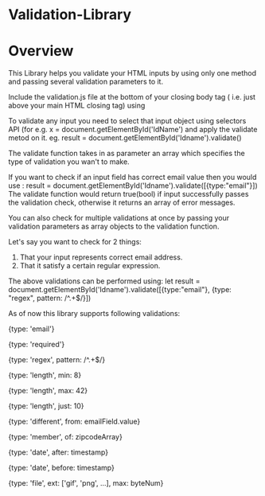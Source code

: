 # Validation-Library

# Overview
This Library helps you validate your HTML inputs by using only one method and passing several validation parameters to it.

Include the validation.js file at the bottom of your closing body tag ( i.e. just above your main HTML closing tag) using <script src="validation.js"></script>

To validate any input you need to select that input object using selectors API (for e.g. x = document.getElementById('IdName') and apply the validate metod on it.
eg. result = document.getElementById('Idname').validate()

The validate function takes in as parameter an array which specifies the type of validation you wan't to make.
 
If you want to check if an input field has correct email value then you would use :  result = document.getElementById('Idname').validate([{type:"email"}])
The validate function would return true(bool) if input successfully passes the validation check, otherwise it returns an array of error messages.

You can also check for multiple validations at once by passing your validation parameters as array objects to the validation function.

Let's say you want to check for 2 things:
1. That your input represents correct email address.
2. That it satisfy a certain regular expression. 

The above validations can be performed using:
let result = document.getElementById('Idname').validate([{type:"email"}, {type: "regex", pattern: /^.+$/}])

As of now this library supports following validations:

{type: 'email'}

{type: 'required'}

{type: 'regex', pattern: /^.+$/}

{type: 'length', min: 8}

{type: 'length', max: 42}

{type: 'length', just: 10}

{type: 'different', from: emailField.value}

{type: 'member', of: zipcodeArray}

{type: 'date', after: timestamp}

{type: 'date', before: timestamp}

{type: 'file', ext: ['gif', 'png', ...], max: byteNum}

